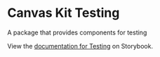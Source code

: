 # Canvas Kit Testing

A package that provides components for testing

View the [documentation for Testing](https://workday.github.io/canvas-kit/?path=/docs/testing-react)
on Storybook.
